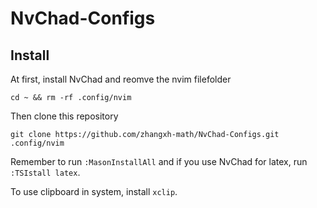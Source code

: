 # NvChad-Configs

## Install
At first, install NvChad and reomve the nvim filefolder
```
cd ~ && rm -rf .config/nvim
```
Then clone this repository
```
git clone https://github.com/zhangxh-math/NvChad-Configs.git .config/nvim
```
Remember to run `:MasonInstallAll` and if you use NvChad for latex, run `:TSIstall latex`.

To use clipboard in system, install `xclip`.
